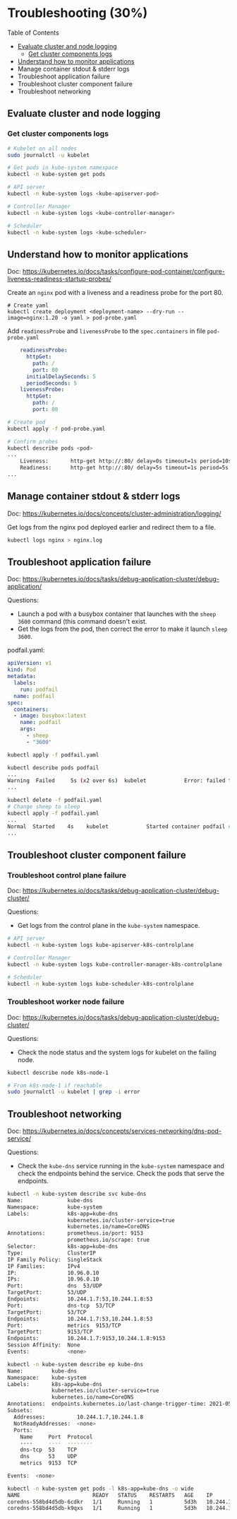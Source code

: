 # Troubleshooting (30%)

Table of Contents

- [Evaluate cluster and node logging](#Evaluate-cluster-and-node-logging)
  - [Get cluster components logs](#Get-cluster-components-logs)
- [Understand how to monitor applications](#Understand-how-to-monitor-applications)
- Manage container stdout & stderr logs
- Troubleshoot application failure
- Troubleshoot cluster component failure
- Troubleshoot networking

## Evaluate cluster and node logging

### Get cluster components logs

```bash
# Kubelet on all nodes
sudo journalctl -u kubelet

# Get pods in kube-system namespace
kubectl -n kube-system get pods

# API server
kubectl -n kube-system logs <kube-apiserver-pod>

# Controller Manager
kubectl -n kube-system logs <kube-controller-manager>

# Scheduler
kubectl -n kube-system logs <kube-scheduler>
```

## Understand how to monitor applications

Doc: https://kubernetes.io/docs/tasks/configure-pod-container/configure-liveness-readiness-startup-probes/

Create an `nginx` pod with a liveness and a readiness probe for the port 80.

```shell
# Create yaml
kubectl create deployment <deployment-name> --dry-run --image=nginx:1.20 -o yaml > pod-probe.yaml
```

Add `readinessProbe` and `livenessProbe` to the `spec.containers` in file `pod-probe.yaml`

```yaml
    readinessProbe:
      httpGet:
        path: /
        port: 80
      initialDelaySeconds: 5
      periodSeconds: 5
    livenessProbe:
      httpGet:
        path: /
        port: 80
```

```bash
# Create pod
kubectl apply -f pod-probe.yaml

# Confirm probes
kubectl describe pods <pod>
...
    Liveness:       http-get http://:80/ delay=0s timeout=1s period=10s #success=1 #failure=3
    Readiness:      http-get http://:80/ delay=5s timeout=1s period=5s #success=1 #failure=3
...

```

## Manage container stdout & stderr logs

Doc: https://kubernetes.io/docs/concepts/cluster-administration/logging/

Get logs from the nginx pod deployed earlier and redirect them to a file.

```bash
kubectl logs nginx > nginx.log
```

## Troubleshoot application failure

Doc: https://kubernetes.io/docs/tasks/debug-application-cluster/debug-application/

Questions:
- Launch a pod with a busybox container that launches with the `sheep 3600` command (this command doesn't exist.
- Get the logs from the pod, then correct the error to make it launch `sleep 3600`.

podfail.yaml:
```yaml
apiVersion: v1
kind: Pod
metadata:
  labels:
    run: podfail
  name: podfail
spec:
  containers:
  - image: busybox:latest
    name: podfail
    args:
      - sheep
      - "3600"
```

```bash
kubectl apply -f podfail.yaml

kubectl describe pods podfail
...
Warning  Failed     5s (x2 over 6s)  kubelet            Error: failed to create containerd task: OCI runtime create failed: container_linux.go:367: starting container process caused: exec: "sheep": executable file not found in $PATH: unknown
...

kubectl delete -f podfail.yaml
# Change sheep to sleep
kubectl apply -f podfail.yaml
...
Normal  Started    4s    kubelet            Started container podfail #Not failing anymore
...
```

## Troubleshoot cluster component failure

### Troubleshoot control plane failure

Doc: https://kubernetes.io/docs/tasks/debug-application-cluster/debug-cluster/

Questions:
- Get logs from the control plane in the `kube-system` namespace.

```bash
# API server
kubectl -n kube-system logs kube-apiserver-k8s-controlplane

# Controller Manager
kubectl -n kube-system logs kube-controller-manager-k8s-controlplane

# Scheduler
kubectl -n kube-system logs kube-scheduler-k8s-controlplane
```

### Troubleshoot worker node failure

Doc: https://kubernetes.io/docs/tasks/debug-application-cluster/debug-cluster/

Questions:
- Check the node status and the system logs for kubelet on the failing node.

```bash
kubectl describe node k8s-node-1

# From k8s-node-1 if reachable
sudo journalctl -u kubelet | grep -i error
```

## Troubleshoot networking

Doc: https://kubernetes.io/docs/concepts/services-networking/dns-pod-service/

Questions:
- Check the `kube-dns` service running in the `kube-system` namespace and check the endpoints behind the service. Check the pods that serve the endpoints.

```bash
kubectl -n kube-system describe svc kube-dns
Name:              kube-dns
Namespace:         kube-system
Labels:            k8s-app=kube-dns
                   kubernetes.io/cluster-service=true
                   kubernetes.io/name=CoreDNS
Annotations:       prometheus.io/port: 9153
                   prometheus.io/scrape: true
Selector:          k8s-app=kube-dns
Type:              ClusterIP
IP Family Policy:  SingleStack
IP Families:       IPv4
IP:                10.96.0.10
IPs:               10.96.0.10
Port:              dns  53/UDP
TargetPort:        53/UDP
Endpoints:         10.244.1.7:53,10.244.1.8:53
Port:              dns-tcp  53/TCP
TargetPort:        53/TCP
Endpoints:         10.244.1.7:53,10.244.1.8:53
Port:              metrics  9153/TCP
TargetPort:        9153/TCP
Endpoints:         10.244.1.7:9153,10.244.1.8:9153
Session Affinity:  None
Events:            <none>

kubectl -n kube-system describe ep kube-dns
Name:         kube-dns
Namespace:    kube-system
Labels:       k8s-app=kube-dns
              kubernetes.io/cluster-service=true
              kubernetes.io/name=CoreDNS
Annotations:  endpoints.kubernetes.io/last-change-trigger-time: 2021-05-19T08:39:25Z
Subsets:
  Addresses:          10.244.1.7,10.244.1.8
  NotReadyAddresses:  <none>
  Ports:
    Name     Port  Protocol
    ----     ----  --------
    dns-tcp  53    TCP
    dns      53    UDP
    metrics  9153  TCP

Events:  <none>

kubectl -n kube-system get pods -l k8s-app=kube-dns -o wide
NAME                       READY   STATUS    RESTARTS   AGE    IP           NODE         NOMINATED NODE   READINESS GATES
coredns-558bd4d5db-6cdkr   1/1     Running   1          5d3h   10.244.1.8   k8s-node-1   <none>           <none>
coredns-558bd4d5db-k9qxs   1/1     Running   1          5d3h   10.244.1.7   k8s-node-1   <none>           <none>
```